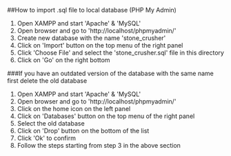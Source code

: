 ##How to import .sql file to local database (PHP My Admin)
1. Open XAMPP and start 'Apache' & 'MySQL'
2. Open browser and go to 'http://localhost/phpmyadmin/'
3. Create new database with the name 'stone_crusher'
4. Click on 'Import' button on the top menu of the right panel
5. Click 'Choose File' and select the 'stone_crusher.sql' file in this directory
6. Click on 'Go' on the right bottom

###If you have an outdated version of the database with the same name first delete the old database
1. Open XAMPP and start 'Apache' & 'MySQL'
2. Open browser and go to 'http://localhost/phpmyadmin/'
3. Click on the home icon on the left panel
4. Click on 'Databases' button on the top menu of the right panel
5. Select the old database
6. Click on 'Drop' button on the bottom of the list
7. Click 'Ok' to confirm
8. Follow the steps starting from step 3 in the above section
